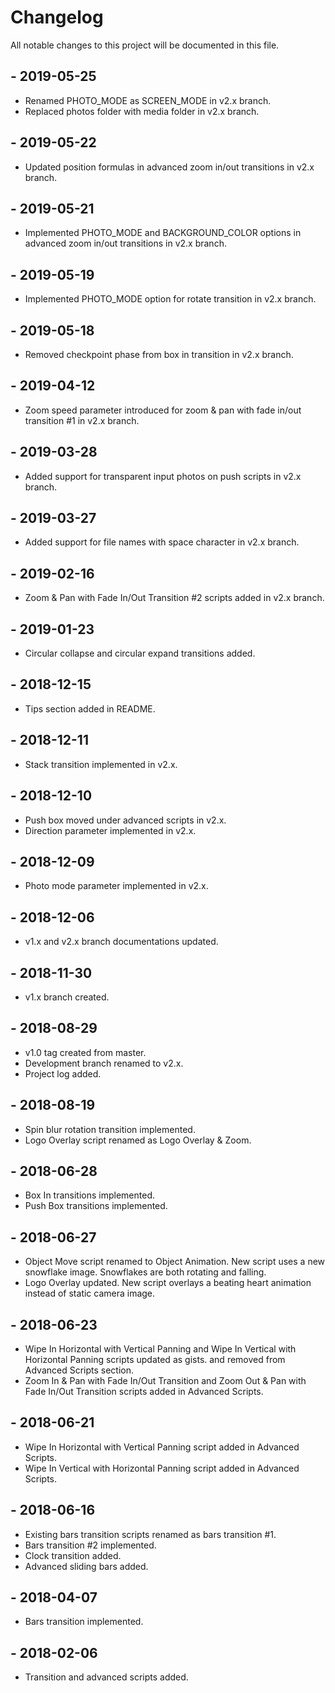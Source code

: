 # Changelog
All notable changes to this project will be documented in this file.

## - 2019-05-25
- Renamed PHOTO_MODE as SCREEN_MODE in v2.x branch.
- Replaced photos folder with media folder in v2.x branch.

## - 2019-05-22
- Updated position formulas in advanced zoom in/out transitions in v2.x branch.

## - 2019-05-21
- Implemented PHOTO_MODE and BACKGROUND_COLOR options in advanced zoom in/out transitions in v2.x branch.

## - 2019-05-19
- Implemented PHOTO_MODE option for rotate transition in v2.x branch.

## - 2019-05-18
- Removed checkpoint phase from box in transition in v2.x branch.

## - 2019-04-12
- Zoom speed parameter introduced for zoom & pan with fade in/out transition #1 in v2.x branch.

## - 2019-03-28
- Added support for transparent input photos on push scripts in v2.x branch.

## - 2019-03-27
- Added support for file names with space character in v2.x branch.

## - 2019-02-16
- Zoom & Pan with Fade In/Out Transition #2 scripts added in v2.x branch.

## - 2019-01-23
- Circular collapse and circular expand transitions added.

## - 2018-12-15
- Tips section added in README.

## - 2018-12-11
- Stack transition implemented in v2.x.

## - 2018-12-10
- Push box moved under advanced scripts in v2.x.
- Direction parameter implemented in v2.x.

## - 2018-12-09
- Photo mode parameter implemented in v2.x.

## - 2018-12-06
- v1.x and v2.x branch documentations updated.

## - 2018-11-30
- v1.x branch created.

## - 2018-08-29
- v1.0 tag created from master.
- Development branch renamed to v2.x.
- Project log added.

## - 2018-08-19
- Spin blur rotation transition implemented.
- Logo Overlay script renamed as Logo Overlay & Zoom.

## - 2018-06-28
- Box In transitions implemented.
- Push Box transitions implemented.

## - 2018-06-27
- Object Move script renamed to Object Animation. New script uses a new snowflake image. Snowflakes are both rotating and falling.
- Logo Overlay updated. New script overlays a beating heart animation instead of static camera image.

## - 2018-06-23
- Wipe In Horizontal with Vertical Panning and Wipe In Vertical with Horizontal Panning scripts updated as gists.
and removed from Advanced Scripts section.
- Zoom In & Pan with Fade In/Out Transition and Zoom Out & Pan with Fade In/Out Transition scripts added in Advanced Scripts.

## - 2018-06-21
- Wipe In Horizontal with Vertical Panning script added in Advanced Scripts.
- Wipe In Vertical with Horizontal Panning script added in Advanced Scripts.

## - 2018-06-16
- Existing bars transition scripts renamed as bars transition #1.
- Bars transition #2 implemented.
- Clock transition added.
- Advanced sliding bars added.

## - 2018-04-07
- Bars transition implemented.

## - 2018-02-06
- Transition and advanced scripts added.
